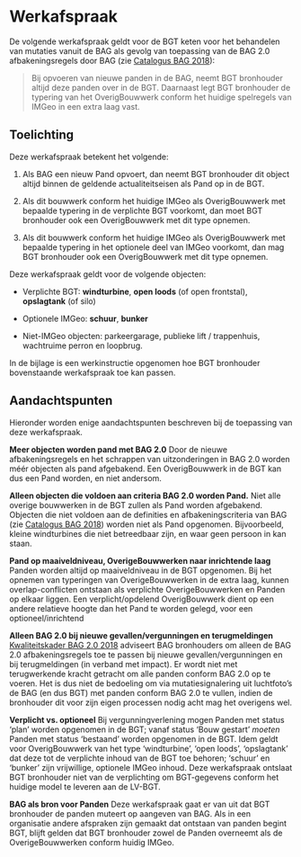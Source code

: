Werkafspraak
============

De volgende werkafspraak geldt voor de BGT keten voor het behandelen van
mutaties vanuit de BAG als gevolg van toepassing van de BAG 2.0
afbakeningsregels door BAG (zie [Catalogus BAG
2018](https://www.geobasisregistraties.nl/documenten/publicatie/2018/03/12/catalogus-2018)):

>   Bij opvoeren van nieuwe panden in de BAG, neemt BGT bronhouder altijd deze
>   panden over in de BGT. Daarnaast legt BGT bronhouder de typering van het
>   OverigBouwwerk conform het huidige spelregels van IMGeo in een extra laag
>   vast.

Toelichting
-----------

Deze werkafspraak betekent het volgende:

1.  Als BAG een nieuw Pand opvoert, dan neemt BGT bronhouder dit object altijd
    binnen de geldende actualiteitseisen als Pand op in de BGT.

2.  Als dit bouwwerk conform het huidige IMGeo als OverigBouwwerk met bepaalde
    typering in de verplichte BGT voorkomt, dan moet BGT bronhouder ook een
    OverigBouwwerk met dit type opnemen.

3.  Als dit bouwwerk conform het huidige IMGeo als OverigBouwwerk met bepaalde
    typering in het optionele deel van IMGeo voorkomt, dan mag BGT bronhouder
    ook een OverigBouwwerk met dit type opnemen.

Deze werkafspraak geldt voor de volgende objecten:

-   Verplichte BGT: **windturbine**, **open loods** (of open frontstal),
    **opslagtank** (of silo)

-   Optionele IMGeo: **schuur**, **bunker**

-   Niet-IMGeo objecten: parkeergarage, publieke lift / trappenhuis, wachtruime
    perron en loopbrug.

In de bijlage is een werkinstructie opgenomen hoe BGT bronhouder bovenstaande
werkafspraak toe kan passen.

Aandachtspunten
---------------

Hieronder worden enige aandachtspunten beschreven bij de toepassing van deze
werkafspraak.

**Meer objecten worden pand met BAG 2.0** Door de nieuwe afbakeningsregels en
het schrappen van uitzonderingen in BAG 2.0 worden méér objecten als pand
afgebakend. Een OverigBouwwerk in de BGT kan dus een Pand worden, en niet
andersom.

**Alleen objecten die voldoen aan criteria BAG 2.0 worden Pand.** Niet alle
overige bouwwerken in de BGT zullen als Pand worden afgebakend. Objecten die
niet voldoen aan de definities en afbakeningscriteria van BAG (zie [Catalogus
BAG
2018](https://www.geobasisregistraties.nl/documenten/publicatie/2018/03/12/catalogus-2018))
worden niet als Pand opgenomen. Bijvoorbeeld, kleine windturbines die niet
betreedbaar zijn, en waar geen persoon in kan staan.

**Pand op maaiveldniveau, OverigeBouwwerken naar inrichtende laag** Panden
worden altijd op maaiveldniveau in de BGT opgenomen. Bij het opnemen van
typeringen van OverigeBouwwerken in de extra laag, kunnen overlap-conflicten
ontstaan als verplichte OverigeBouwwerken en Panden op elkaar liggen. Een
verplicht/opdelend OverigBouwwerk dient op een andere relatieve hoogte dan het
Pand te worden gelegd, voor een optioneel/inrichtend

**Alleen BAG 2.0 bij nieuwe gevallen/vergunningen en terugmeldingen**
[Kwaliteitskader BAG 2.0
2018](https://www.geobasisregistraties.nl/documenten/publicatie/2018/03/27/kwaliteitskader-bag-2018)
adviseert BAG bronhouders om alleen de BAG 2.0 afbakeningsregels toe te passen
bij nieuwe gevallen/vergunningen en bij terugmeldingen (in verband met impact).
Er wordt niet met terugwerkende kracht getracht om alle panden conform BAG 2.0
op te voeren. Het is dus niet de bedoeling om via mutatiesignalering uit
luchtfoto’s de BAG (en dus BGT) met panden conform BAG 2.0 te vullen, indien de
bronhouder dit voor zijn eigen processen nodig acht mag het overigens wel.

**Verplicht vs. optioneel** Bij vergunningverlening mogen Panden met status
‘plan’ worden opgenomen in de BGT; vanaf status ‘Bouw gestart’ *moeten* Panden
met status ‘bestaand’ worden opgenomen in de BGT. Idem geldt voor OverigBouwwerk
van het type ‘windturbine’, ‘open loods’, ‘opslagtank’ dat deze tot de
verplichte inhoud van de BGT toe behoren; ‘schuur’ en ‘bunker’ zijn vrijwillige,
optionele IMGeo inhoud. Deze werkafspraak ontslaat BGT bronhouder niet van de
verplichting om BGT-gegevens conform het huidige model te leveren aan de LV-BGT.

**BAG als bron voor Panden** Deze werkafspraak gaat er van uit dat BGT
bronhouder de panden muteert op aangeven van BAG. Als in een organisatie andere
afspraken zijn gemaakt dat ontstaan van panden begint BGT, blijft gelden dat BGT
bronhouder zowel de Panden overneemt als de OverigeBouwwerken conform huidig
IMGeo.
